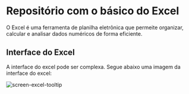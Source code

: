 
# Repositório com o básico do Excel

O Excel é uma ferramenta de planilha eletrônica que permeite organizar, calcular e analisar dados numéricos de forma eficiente.

## Interface do Excel

A interface do excel pode ser complexa.
Segue abaixo uma imagem da interface do excel:

![screen-excel-tooltip](https://github.com/CarlosHGAlessio/prat_eng/assets/107128377/589dae15-9fd5-4889-8b9b-10c105247218)
